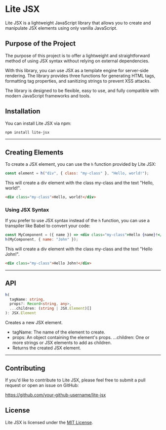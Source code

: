 # Lite JSX

Lite JSX is a lightweight JavaScript library that allows you to create and manipulate JSX elements using only vanilla JavaScript.

## Purpose of the Project

The purpose of this project is to offer a lightweight and straightforward method of using JSX syntax without relying on external dependencies.

With this library, you can use JSX as a template engine for server-side rendering. The library provides three functions for generating HTML tags, formatting tag properties, and sanitizing strings to prevent XSS attacks.

The library is designed to be flexible, easy to use, and fully compatible with modern JavaScript frameworks and tools.

## Installation

You can install Lite JSX via npm:

```bash
npm install lite-jsx
```

---

## Creating Elements

To create a JSX element, you can use the `h` function provided by Lite JSX:

```js
const element = h("div", { class: "my-class" }, "Hello, world!");
```

This will create a div element with the class my-class and the text "Hello, world!".

```html
<div class="my-class">Hello, world!</div>
```

### Using JSX Syntax

If you prefer to use JSX syntax instead of the `h` function, you can use a transpiler like Babel to convert your code:

```jsx
const MyComponent = ({ name }) => <div class="my-class">Hello {name}!</div>;
h(MyComponent, { name: "John" });
```

This will create a div element with the class my-class and the text "Hello John!".

```html
<div class="my-class">Hello John!</div>
```

---

## API

```ts
h(
  tagName: string,
  props?: Record<string, any>,
  ...children: (string | JSX.Element)[]
): JSX.Element
```

Creates a new JSX element.

- tagName: The name of the element to create.
- props: An object containing the element's props.
  ...children: One or more strings or JSX elements to add as children.
- Returns the created JSX element.

---

## Contributing

If you'd like to contribute to Lite JSX, please feel free to submit a pull request or open an issue on GitHub:

https://github.com/your-github-username/lite-jsx

## License

Lite JSX is licensed under the [MIT License](https://github.com/danprates/lite-jsx/blob/master/LICENSE).
